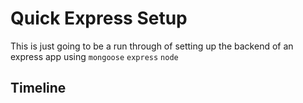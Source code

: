 # Quick Express Setup
This is just going to be a run through of setting up the backend of an express app using `mongoose` `express` `node`
## Timeline